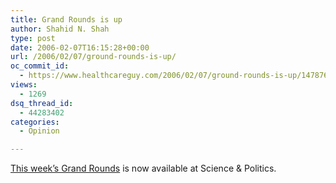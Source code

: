 ```yaml
---
title: Grand Rounds is up
author: Shahid N. Shah
type: post
date: 2006-02-07T16:15:28+00:00
url: /2006/02/07/ground-rounds-is-up/
oc_commit_id:
  - https://www.healthcareguy.com/2006/02/07/ground-rounds-is-up/1478769003
views:
  - 1269
dsq_thread_id:
  - 44283402
categories:
  - Opinion

---
```

[This week&#8217;s Grand Rounds][1] is now available at Science & Politics.

 [1]: http://sciencepolitics.blogspot.com/2006/02/grand-rounds.html